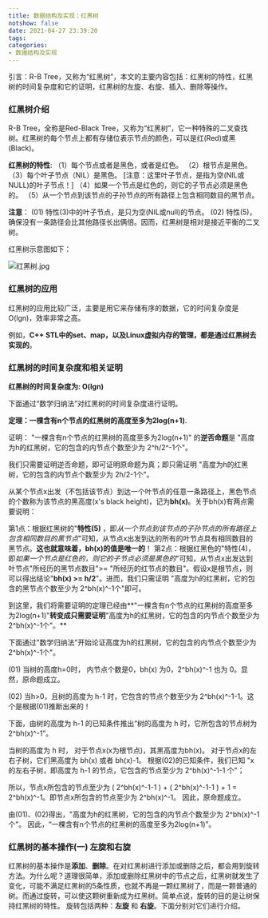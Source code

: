 ```yaml
---
title: 数据结构及实现：红黑树
notshow: false
date: 2021-04-27 23:39:20
tags:
categories:
- 数据结构及实现
---
```


引言：R-B Tree，又称为“红黑树”，本文的主要内容包括：红黑树的特性，红黑树的时间复杂度和它的证明，红黑树的左旋、右旋、插入、删除等操作。

<!--more-->

### 红黑树介绍

R-B Tree，全称是Red-Black Tree，又称为“红黑树”，它一种特殊的二叉查找树。红黑树的每个节点上都有存储位表示节点的颜色，可以是红(Red)或黑(Black)。

**红黑树的特性**:
（1）每个节点或者是黑色，或者是红色。
（2）根节点是黑色。
（3）每个叶子节点（NIL）是黑色。 [注意：这里叶子节点，是指为空(NIL或NULL)的叶子节点！]
（4）如果一个节点是红色的，则它的子节点必须是黑色的。
（5）从一个节点到该节点的子孙节点的所有路径上包含相同数目的黑节点。

**注意**：
(01) 特性(3)中的叶子节点，是只为空(NIL或null)的节点。
(02) 特性(5)，确保没有一条路径会比其他路径长出俩倍。因而，红黑树是相对是接近平衡的二叉树。

红黑树示意图如下：

![红黑树.jpg](https://i.loli.net/2021/04/27/bDfAtceGNF58kiV.jpg)

### 红黑树的应用

红黑树的应用比较广泛，主要是用它来存储有序的数据，它的时间复杂度是O(lgn)，效率非常之高。

例如，**C++ STL中的set、map，以及Linux虚拟内存的管理，都是通过红黑树去实现的**。

### 红黑树的时间复杂度和相关证明

**红黑树的时间复杂度为: O(lgn)**

下面通过“数学归纳法”对红黑树的时间复杂度进行证明。

**定理：一棵含有n个节点的红黑树的高度至多为2log(n+1)**.

证明：
  "一棵含有n个节点的红黑树的高度至多为2log(n+1)" 的**逆否命题**是 "高度为h的红黑树，它的包含的内节点个数至少为 2^h/2^-1个"。

我们只需要证明逆否命题，即可证明原命题为真；即只需证明 "高度为h的红黑树，它的包含的内节点个数至少为 2h/2-1个"。

从某个节点x出发（不包括该节点）到达一个叶节点的任意一条路径上，黑色节点的个数称为该节点的黑高度(x's black height)，记为**bh(x)**。关于bh(x)有两点需要说明： 

第1点：根据红黑树的"**特性(5)** ，即*从一个节点到该节点的子孙节点的所有路径上包含相同数目的黑节点*"可知，从节点x出发到达的所有的叶节点具有相同数目的黑节点。**这也就意味着，bh(x)的值是唯一的**！
第2点：根据红黑色的"特性(4)，即*如果一个节点是红色的，则它的子节点必须是黑色的*"可知，从节点x出发达到叶节点"所经历的黑节点数目">= "所经历的红节点的数目"。假设x是根节点，则可以得出结论"**bh(x) >= h/2**"。进而，我们只需证明 "高度为h的红黑树，它的包含的黑节点个数至少为 2^bh(x)^-1个"即可。

到这里，我们将需要证明的定理已经由**"一棵含有n个节点的红黑树的高度至多为2log(n+1)"**转变成只需要证明**"高度为h的红黑树，它的包含的内节点个数至少为 2^bh(x)^-1个"。**

下面通过"数学归纳法"开始论证高度为h的红黑树，它的包含的内节点个数至少为 2^bh(x)^-1个"。

(01) 当树的高度h=0时，
内节点个数是0，bh(x) 为0，2^bh(x)^-1 也为 0。显然，原命题成立。

(02) 当h>0，且树的高度为 h-1 时，它包含的节点个数至少为 2^bh(x)^-1-1。这个是根据(01)推断出来的！

下面，由树的高度为 h-1 的已知条件推出“树的高度为 h 时，它所包含的节点树为 2^bh(x)^-1”。

当树的高度为 h 时，
对于节点x(x为根节点)，其黑高度为bh(x)。
对于节点x的左右子树，它们黑高度为 bh(x) 或者 bh(x)-1。
根据(02)的已知条件，我们已知 "x的左右子树，即高度为 h-1 的节点，它包含的节点至少为 2^bh(x)^-1-1 个"；

所以，节点x所包含的节点至少为 ( 2^bh(x)^-1-1 ) + ( 2^bh(x)^-1-1 ) + 1 = 2^bh(x)^-1。即节点x所包含的节点至少为 2^bh(x)^-1。
因此，原命题成立。

由(01)、(02)得出，"高度为h的红黑树，它的包含的内节点个数至少为 2^bh(x)^-1个"。
因此，“一棵含有n个节点的红黑树的高度至多为2log(n+1)”。

### 红黑树的基本操作(一) 左旋和右旋

红黑树的基本操作是**添加**、**删除**。在对红黑树进行添加或删除之后，都会用到旋转方法。为什么呢？道理很简单，添加或删除红黑树中的节点之后，红黑树就发生了变化，可能不满足红黑树的5条性质，也就不再是一颗红黑树了，而是一颗普通的树。而通过旋转，可以使这颗树重新成为红黑树。简单点说，旋转的目的是让树保持红黑树的特性。
旋转包括两种：**左旋** 和 **右旋**。下面分别对它们进行介绍。